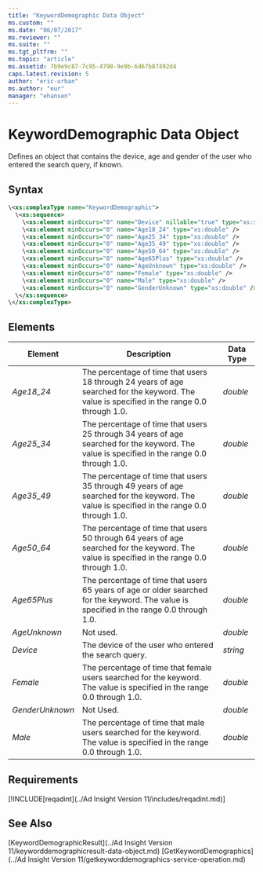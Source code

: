 ```yaml
---
title: "KeywordDemographic Data Object"
ms.custom: ""
ms.date: "06/07/2017"
ms.reviewer: ""
ms.suite: ""
ms.tgt_pltfrm: ""
ms.topic: "article"
ms.assetid: 7b9e9c87-7c95-4798-9e9b-6d67b87492d4
caps.latest.revision: 5
author: "eric-urban"
ms.author: "eur"
manager: "ehansen"
---
```

# KeywordDemographic Data Object
Defines an object that contains the device, age and gender of the user who entered the search query, if known.

## Syntax

```xml
\<xs:complexType name="KeywordDemographic">
  \<xs:sequence>
    \<xs:element minOccurs="0" name="Device" nillable="true" type="xs:string"/>
    \<xs:element minOccurs="0" name="Age18_24" type="xs:double" />
    \<xs:element minOccurs="0" name="Age25_34" type="xs:double" />
    \<xs:element minOccurs="0" name="Age35_49" type="xs:double" />
    \<xs:element minOccurs="0" name="Age50_64" type="xs:double" />
    \<xs:element minOccurs="0" name="Age65Plus" type="xs:double" />
    \<xs:element minOccurs="0" name="AgeUnknown" type="xs:double" />
    \<xs:element minOccurs="0" name="Female" type="xs:double" />
    \<xs:element minOccurs="0" name="Male" type="xs:double" />
    \<xs:element minOccurs="0" name="GenderUnknown" type="xs:double" />
  \</xs:sequence>
\</xs:complexType>
```

## <a name="Elements"></a>Elements

|Element|Description|Data Type|
|-----------|---------------|-------------|
|*Age18_24*|The percentage of time that users 18 through 24 years of age searched for the keyword. The value is specified in the range 0.0 through 1.0.|*double*|
|*Age25_34*|The percentage of time that users 25 through 34 years of age searched for the keyword. The value is specified in the range 0.0 through 1.0.|*double*|
|*Age35_49*|The percentage of time that users 35 through 49 years of age searched for the keyword. The value is specified in the range 0.0 through 1.0.|*double*|
|*Age50_64*|The percentage of time that users 50 through 64 years of age searched for the keyword. The value is specified in the range 0.0 through 1.0.|*double*|
|*Age65Plus*|The percentage of time that users 65 years of age or older searched for the keyword. The value is specified in the range 0.0 through 1.0.|*double*|
|*AgeUnknown*|Not used.|*double*|
|*Device*|The device of the user who entered the search query.|*string*|
|*Female*|The percentage of time that female users searched for the keyword. The value is specified in the range 0.0 through 1.0.|*double*|
|*GenderUnknown*|Not Used.|*double*|
|*Male*|The percentage of time that male users searched for the keyword. The value is specified in the range 0.0 through 1.0.|*double*|

## Requirements
[!INCLUDE[reqadint](../Ad Insight Version 11/includes/reqadint.md)]
## See Also
[KeywordDemographicResult](../Ad Insight Version 11/keyworddemographicresult-data-object.md)
[GetKeywordDemographics](../Ad Insight Version 11/getkeyworddemographics-service-operation.md)

